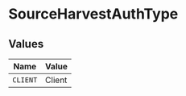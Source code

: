 # SourceHarvestAuthType


## Values

| Name     | Value    |
| -------- | -------- |
| `CLIENT` | Client   |
